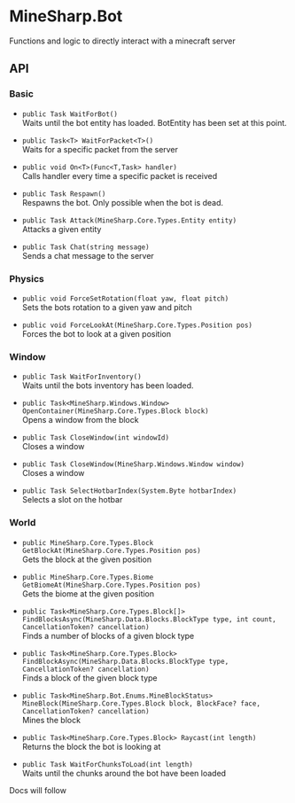 ﻿

# MineSharp.Bot
 Functions and logic to directly interact with a minecraft server

## API

 ### Basic 
- `public Task WaitForBot()`   
Waits until the bot entity has loaded. BotEntity has been set at this point. 
  
- `public Task<T> WaitForPacket<T>()`   
Waits for a specific packet from the server 
  
- `public void On<T>(Func<T,Task> handler)`   
Calls handler every time a specific packet is received 
  
- `public Task Respawn()`   
Respawns the bot. Only possible when the bot is dead. 
  
- `public Task Attack(MineSharp.Core.Types.Entity entity)`   
Attacks a given entity 
  
- `public Task Chat(string message)`   
Sends a chat message to the server 
  
### Physics 
- `public void ForceSetRotation(float yaw, float pitch)`   
Sets the bots rotation to a given yaw and pitch 
  
- `public void ForceLookAt(MineSharp.Core.Types.Position pos)`   
Forces the bot to look at a given position 
  
### Window 
- `public Task WaitForInventory()`   
Waits until the bots inventory has been loaded. 
  
- `public Task<MineSharp.Windows.Window> OpenContainer(MineSharp.Core.Types.Block block)`   
Opens a window from the block 
  
- `public Task CloseWindow(int windowId)`   
Closes a window 
  
- `public Task CloseWindow(MineSharp.Windows.Window window)`   
Closes a window 
  
- `public Task SelectHotbarIndex(System.Byte hotbarIndex)`   
Selects a slot on the hotbar 
  
### World 
- `public MineSharp.Core.Types.Block GetBlockAt(MineSharp.Core.Types.Position pos)`   
Gets the block at the given position 
  
- `public MineSharp.Core.Types.Biome GetBiomeAt(MineSharp.Core.Types.Position pos)`   
Gets the biome at the given position 
  
- `public Task<MineSharp.Core.Types.Block[]> FindBlocksAsync(MineSharp.Data.Blocks.BlockType type, int count, CancellationToken? cancellation)`   
Finds a number of blocks of a given block type 
  
- `public Task<MineSharp.Core.Types.Block> FindBlockAsync(MineSharp.Data.Blocks.BlockType type, CancellationToken? cancellation)`   
Finds a block of the given block type 
  
- `public Task<MineSharp.Bot.Enums.MineBlockStatus> MineBlock(MineSharp.Core.Types.Block block, BlockFace? face, CancellationToken? cancellation)`   
Mines the block 
  
- `public Task<MineSharp.Core.Types.Block> Raycast(int length)`   
Returns the block the bot is looking at 
  
- `public Task WaitForChunksToLoad(int length)`   
Waits until the chunks around the bot have been loaded 
  

 
Docs will follow

 